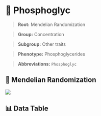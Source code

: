 # 🧪 Phosphoglyc

> **Root:** Mendelian Randomization

> **Group:** Concentration  

> **Subgroup:** Other traits

> **Phenotype:** Phosphoglycerides  

> **Abbreviations:** `Phosphoglyc`

## 🧬 Mendelian Randomization  

<img src="/MR/Figures/Inverse/Phosphoglyc.png"/>


## 📊 Data Table


<CsvTableMRI src="/MR/Data/Inverse/Phosphoglyc.csv"/>
